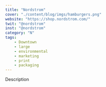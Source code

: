 ```yaml
---
title: "Nordstrom"
cover: "./content/blog/imgs/hamburgers.png"
website: "https://shop.nordstrom.com/"
twit: "@nordstrom"
inst: "@nordstrom"
category: "N"
tags:
    - Downtown
    - large
    - environmental
    - marketing
    - print
    - packaging
---
```


Description

